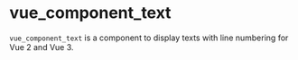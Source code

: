 # vue_component_text

`vue_component_text` is a component to display texts with line numbering for Vue 2 and Vue 3.
